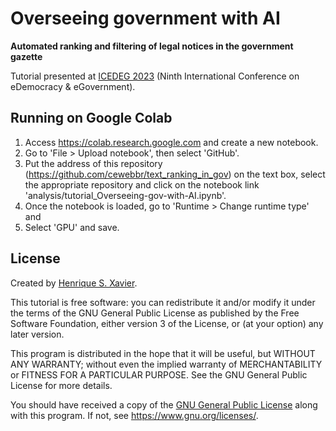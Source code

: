 # Overseeing government with AI

**Automated ranking and filtering of legal notices in the government gazette**

Tutorial presented at [ICEDEG 2023](https://edem-egov.org/)
(Ninth International Conference on eDemocracy & eGovernment).


## Running on Google Colab

1. Access <https://colab.research.google.com> and create a new notebook.
2. Go to 'File > Upload notebook', then select 'GitHub'.
3. Put the address of this repository (<https://github.com/cewebbr/text_ranking_in_gov>) on the text box, select the appropriate repository and
   click on the notebook link 'analysis/tutorial_Overseeing-gov-with-AI.ipynb'.
4. Once the notebook is loaded, go to 'Runtime > Change runtime type' and 
5. Select 'GPU' and save.

## License

Created by [Henrique S. Xavier](http://henriquexavier.net).

This tutorial is free software: you can redistribute it and/or modify
it under the terms of the GNU General Public License as published by
the Free Software Foundation, either version 3 of the License, or
(at your option) any later version.

This program is distributed in the hope that it will be useful,
but WITHOUT ANY WARRANTY; without even the implied warranty of
MERCHANTABILITY or FITNESS FOR A PARTICULAR PURPOSE.  See the
GNU General Public License for more details.

You should have received a copy of the [GNU General Public License](LICENSE)
along with this program.  If not, see <https://www.gnu.org/licenses/>.